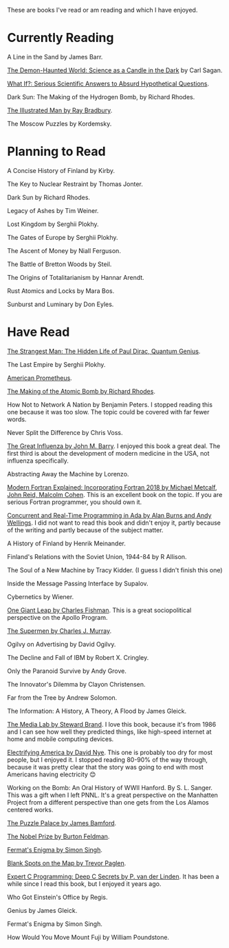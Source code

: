 These are books I've read or am reading and which I have enjoyed.

# Currently Reading

A Line in the Sand by James Barr.

[The Demon-Haunted World: Science as a Candle in the Dark](https://en.m.wikipedia.org/wiki/The_Demon-Haunted_World) by Carl Sagan.

[What If?: Serious Scientific Answers to Absurd Hypothetical Questions](https://en.wikipedia.org/wiki/What_If%3F_(book)).

Dark Sun: The Making of the Hydrogen Bomb, by Richard Rhodes.

[The Illustrated Man by Ray Bradbury](https://en.wikipedia.org/wiki/The_Illustrated_Man).

The Moscow Puzzles by Kordemsky.

# Planning to Read

A Concise History of Finland by Kirby.

The Key to Nuclear Restraint by Thomas Jonter.

Dark Sun by Richard Rhodes.

Legacy of Ashes by Tim Weiner.

Lost Kingdom by Serghii Plokhy.

The Gates of Europe by Serghii Plokhy.

The Ascent of Money by Niall Ferguson.

The Battle of Bretton Woods by Steil.

The Origins of Totalitarianism by Hannar Arendt.

Rust Atomics and Locks by Mara Bos.

Sunburst and Luminary by Don Eyles.

# Have Read

[The Strangest Man: The Hidden Life of Paul Dirac, Quantum Genius](https://en.wikipedia.org/wiki/The_Strangest_Man).

The Last Empire by Serghii Plokhy.

[American Prometheus](https://en.wikipedia.org/wiki/American_Prometheus).

[The Making of the Atomic Bomb by Richard Rhodes](https://en.wikipedia.org/wiki/The_Making_of_the_Atomic_Bomb).

How Not to Network A Nation by Benjamin Peters.
I stopped reading this one because it was too slow.  The topic could be covered with far fewer words.

Never Split the Difference by Chris Voss.

[The Great Influenza by John M. Barry](https://www.penguinrandomhouse.com/books/288950/the-great-influenza-by-john-m-barry/).
I enjoyed this book a great deal.  The first third is about the development of modern medicine in the USA, not influenza specifically.

Abstracting Away the Machine by Lorenzo.

[Modern Fortran Explained: Incorporating Fortran 2018 by Michael Metcalf, John Reid, Malcolm Cohen](https://academic.oup.com/book/26799).
This is an excellent book on the topic.  If you are serious Fortran programmer, you should own it.

[Concurrent and Real-Time Programming in Ada by Alan Burns and Andy Wellings](https://doi.org/10.1017/CBO9780511611230).
I did not want to read this book and didn't enjoy it, partly because of the writing and partly because of the subject matter.

A History of Finland by Henrik Meinander.

Finland's Relations with the Soviet Union, 1944-84 by R Allison.

The Soul of a New Machine by Tracy Kidder.  (I guess I didn't finish this one)

Inside the Message Passing Interface by Supalov.

Cybernetics by Wiener.

[One Giant Leap by Charles Fishman](https://www.simonandschuster.com/books/One-Giant-Leap/Charles-Fishman/9781501106309).
This is a great sociopolitical perspective on the Apollo Program.

[The Supermen by Charles J. Murray](https://www.wiley.com/en-ie/The+Supermen:+The+Story+of+Seymour+Cray+and+the+Technical+Wizards+Behind+the+Supercomputer-p-9780471048855).

Ogilvy on Advertising by David Ogilvy.

The Decline and Fall of IBM by Robert X. Cringley.

Only the Paranoid Survive by Andy Grove.

The Innovator's Dilemma by Clayon Christensen.

Far from the Tree by Andrew Solomon.

The Information: A History, A Theory, A Flood by James Gleick.

[The Media Lab by Steward Brand](https://www.media.mit.edu/publications/the-media-lab-inventing-the-future-book/).
I love this book, because it's from 1986 and I can see how well they predicted things, 
like high-speed internet at home and mobile computing devices.

[Electrifying America by David Nye](https://mitpress.mit.edu/9780262140485/).
This one is probably too dry for most people, but I enjoyed it.
I stopped reading 80-90% of the way through, because it was pretty clear that the story was 
going to end with most Americans having electricity 😊

Working on the Bomb: An Oral History of WWII Hanford. By S. L. Sanger.
This was a gift when I left PNNL.  It's a great perspective on the Manhatten Project from a different perspective
than one gets from the Los Alamos centered works.

[The Puzzle Palace by James Bamford](https://en.wikipedia.org/wiki/The_Puzzle_Palace).

[The Nobel Prize by Burton Feldman](https://www.simonandschuster.com/books/The-Nobel-Prize/Burton-Feldman/9781611457247).

[Fermat's Enigma by Simon Singh](https://en.wikipedia.org/wiki/Fermat%27s_Last_Theorem_(book)).

[Blank Spots on the Map by Trevor Paglen](https://www.penguinrandomhouse.com/books/302310/blank-spots-on-the-map-by-trevor-paglen/).

[Expert C Programming: Deep C Secrets by P. van der Linden](https://www.oreilly.com/library/view/expert-c-programming/0131774298/).
It has been a while since I read this book, but I enjoyed it years ago.

Who Got Einstein's Office by Regis.

Genius by James Gleick.

Fermat's Enigma by Simon Singh.

How Would You Move Mount Fuji by William Poundstone.

